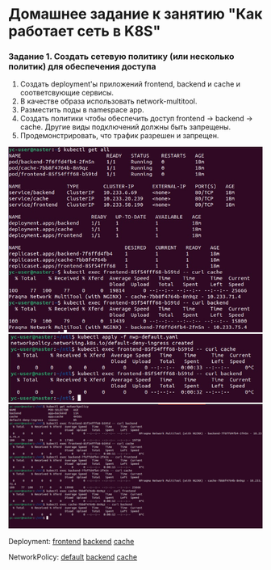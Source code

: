 # Домашнее задание к занятию "Как работает сеть в K8S"

### Задание 1. Создать сетевую политику (или несколько политик) для обеспечения доступа

1. Создать deployment'ы приложений frontend, backend и cache и соответсвующие сервисы.
2. В качестве образа использовать network-multitool.
3. Разместить поды в namespace app.
4. Создать политики чтобы обеспечить доступ frontend -> backend -> cache. Другие виды подключений должны быть запрещены.
5. Продемонстрировать, что трафик разрешен и запрещен.

![nwp0](img/nwp-0.jpg)
![nwp1](img/nwp-1.jpg)
![nwp3](img/nwp-3.jpg)

Deployment:
[frontend](manifests/10-frontend.yaml)
[backend](manifests/20-backend.yaml)
[cache](manifests/30-cache.yaml)

NetworkPolicy:
[default](manifests/nwp-default.yaml)
[backend](manifests/nwp-backend.yaml)
[cache](manifests/nwp-cache.yaml)


